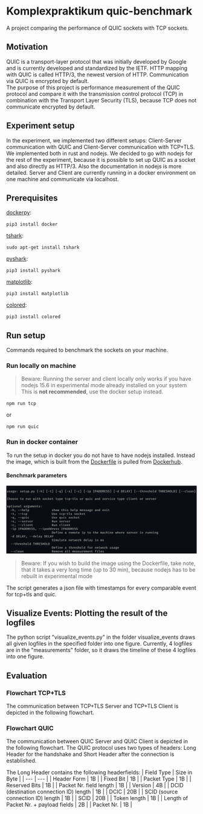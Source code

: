 # Komplexpraktikum quic-benchmark

A project comparing the performance of QUIC sockets with TCP sockets.

## Motivation

QUIC is a transport-layer protocol that was initially developed by Google and is currently developed and standardized by the IETF.
HTTP mapping with QUIC is called HTTP/3, the newest version of HTTP. Communication via QUIC is encrypted by default.  
The purpose of this project is performance measurement of the QUIC protocol and compare it with the transmission control protocol (TCP) in combination with the Transport Layer Security (TLS), because TCP does not communicate encrypted by default.

## Experiment setup

In the experiment, we implemented two different setups: Client-Server communication with QUIC and Client-Server communication with TCP+TLS.
We implemented both in rust and nodejs.
We decided to go with nodejs for the rest of the experiment, because it is possible to set up QUIC as a socket and also directly as HTTP/3.
Also the documentation in nodejs is more detailed.
Server and Client are currently running in a docker environment on one machine and communicate via localhost.

## Prerequisites

[dockerpy](https://docker-py.readthedocs.io/en/stable/):

```[bash]
pip3 install docker
```

[tshark](https://tshark.dev/setup/install/):

```[bash]
sudo apt-get install tshark
```

[pyshark](https://github.com/KimiNewt/pyshark):

```[bash]
pip3 install pyshark
```

[matplotlib](https://matplotlib.org/stable/index.html):

```[bash]
pip3 install matplotlib
```

[colored](https://gitlab.com/dslackw/colored):

```[bash]
pip3 install colored
```

## Run setup

Commands required to benchmark the sockets on your machine.

### Run locally on machine

> Beware: Running the server and client locally only works if you have nodejs 15.6 in experimental mode already installed on your system
> This is **not recommended**, use the docker setup instead.

```[bash]
npm run tcp 
```

or

```[bash]
npm run quic
```

### Run in docker container

To run the setup in docker you do not have to have nodejs installed. Instead the image, which is built from the [Dockerfile](Dockerfile) is pulled from [Dockerhub](https://hub.docker.com/r/ws2018sacc/experimentalnodejs).

#### Benchmark parameters

![setup parameters](./documentation/setup-parameters.png)

> Beware: If you wish to build the image using the Dockerfile, take note, that it takes a very long time (up to 30 min), because nodejs has to be rebuilt in experimental mode

The script generates a json file with timestamps for every comparable event for tcp+tls and quic.

## Visualize Events: Plotting the result of the logfiles

The python script "visualize_events.py" in the folder visualize_events draws all given logfiles in the specified folder into one figure.
Currently, 4 logfiles are in the "measurements" folder, so it draws the timeline of these 4 logfiles into one figure.

## Evaluation

### Flowchart TCP+TLS
The communication between TCP+TLS Server and TCP+TLS Client is depicted in the following flowchart.

### Flowchart QUIC
The communication between QUIC Server and QUIC Client is depicted in the following flowchart.
The QUIC protocol uses two types of headers: Long Header for the handshake and Short Header after the connection is established.

The Long Header contains the following headerfields:
| Field Type | Size in Byte |
| --- | --- |
| Header Form | 1B |
| Fixed Bit | 1B |
| Packet Type | 1B |
| Reserved Bits | 1B |
| Packet Nr. field length | 1B |
| Version | 4B |
| DCID (destination connection ID) length | 1B |
| DCIC | 20B |
| SCID (source connection ID) length | 1B |
| SCID | 20B |
| Token length | 1B |
| Length of Packet Nr. + payload fields | 2B |
| Packet Nr. | 1B |

